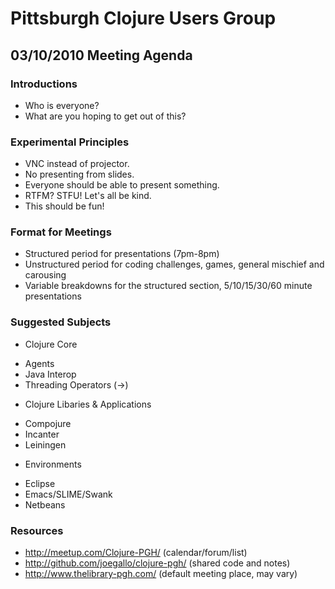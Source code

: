 Pittsburgh Clojure Users Group
==============================

03/10/2010 Meeting Agenda
-------------------------

### Introductions

* Who is everyone?
* What are you hoping to get out of this?

### Experimental Principles

*  VNC instead of projector.
*  No presenting from slides.
*  Everyone should be able to present something.
*  RTFM? STFU! Let's all be kind.
*  This should be fun!

### Format for Meetings

*  Structured period for presentations (7pm-8pm) 
*  Unstructured period for coding challenges, games, 
   general mischief and carousing 
*  Variable breakdowns for the structured section, 5/10/15/30/60 
   minute presentations

### Suggested Subjects

*  Clojure Core
  -  Agents
  -  Java Interop
  -  Threading Operators (->)
*  Clojure Libaries & Applications
  -  Compojure
  -  Incanter
  -  Leiningen
*  Environments
  -  Eclipse
  -  Emacs/SLIME/Swank
  -  Netbeans

### Resources

* <http://meetup.com/Clojure-PGH/>
  (calendar/forum/list)
* <http://github.com/joegallo/clojure-pgh/>
  (shared code and notes)
* <http://www.thelibrary-pgh.com/>
  (default meeting place, may vary)
